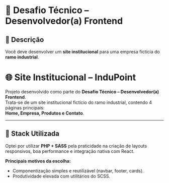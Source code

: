 # 🚀 Desafio Técnico – Desenvolvedor(a) Frontend

## 📌 Descrição
Você deve desenvolver um **site institucional** para uma empresa fictícia do **ramo industrial**.  

# 🌐 Site Institucional – InduPoint

Projeto desenvolvido como parte do **Desafio Técnico – Desenvolvedor(a) Frontend**.  
Trata-se de um site institucional fictício do ramo industrial, contendo 4 páginas principais:  
**Home, Empresa, Produtos e Contato**.

---

## 🚀 Stack Utilizada
Optei por utilizar **PHP + SASS** pela praticidade na criação de layouts responsivos, boa performance e integração nativa com React.  

**Principais motivos da escolha:**
- Componentização simples e reutilizável (navbar, footer, cards).  
- Produtividade elevada com utilitários do SCSS.  


